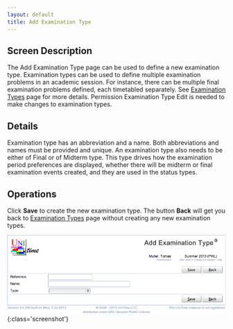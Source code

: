 ```yaml
---
layout: default
title: Add Examination Type
---
```



## Screen Description


 The Add Examination Type page can be used to define a new examination type. Examination types can be used to define multiple examination problems in an academic session. For instance, there can be multiple final examination problems defined, each timetabled separately. See [Examination Types](examination-types) page for more details. Permission Examination Type Edit is needed to make changes to examination types.

## Details


 Examination type has an abbreviation and a name. Both abbreviations and names must be provided and unique. An examination type also needs to be either of Final or of Midterm type. This type drives how the examination period preferences are displayed, whether there will be midterm or final examination events created, and they are used in the status types.

## Operations


 Click **Save** to create the new examination type. The button **Back** will get you back to [Examination Types](examination-types) page without creating any new examination types.


![Add Examination Type](images/add-examination-type-1.png){:class='screenshot'}
